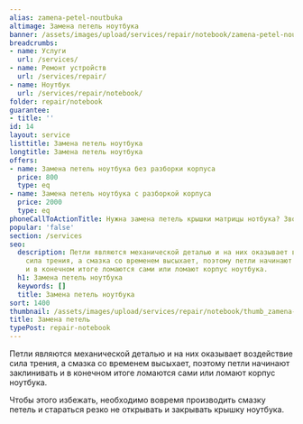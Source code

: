 ```yaml
---
alias: zamena-petel-noutbuka
altimage: Замена петель ноутбука
banner: /assets/images/upload/services/repair/notebook/zamena-petel-noutbuka.jpg
breadcrumbs:
- name: Услуги
  url: /services/
- name: Ремонт устройств
  url: /services/repair/
- name: Ноутбук
  url: /services/repair/notebook/
folder: repair/notebook
guarantee:
- title: ''
id: 14
layout: service
listtitle: Замена петель ноутбука
longtitle: Замена петель ноутбука
offers:
- name: Замена петель ноутбука без разборки корпуса
  price: 800
  type: eq
- name: Замена петель ноутбука с разборкой корпуса
  price: 2000
  type: eq
phoneCallToActionTitle: Нужна замена петель крышки матрицы нотбука? Звоните!
popular: 'false'
section: /services
seo:
  description: Петли являются механической деталью и на них оказывает воздействие
    сила трения, а смазка со временем высыхает, поэтому петли начинают заклинивать
    и в конечном итоге ломаются сами или ломают корпус ноутбука.
  h1: Замена петель ноутбука
  keywords: []
  title: Замена петель ноутбука
sort: 1400
thumbnail: /assets/images/upload/services/repair/notebook/thumb_zamena-petel-noutbuka.jpg
title: Замена петель
typePost: repair-notebook
---
```

Петли являются механической деталью и на них оказывает воздействие сила трения, а смазка со временем высыхает, поэтому петли начинают заклинивать и в конечном итоге ломаются сами или ломают корпус ноутбука.

Чтобы этого избежать, необходимо вовремя производить смазку петель и стараться резко не открывать и закрывать крышку ноутбука.